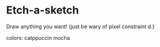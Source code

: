 # Etch-a-sketch

Draw anything you want! (just be wary of pixel constraint d:)

colors: catppuccin mocha
